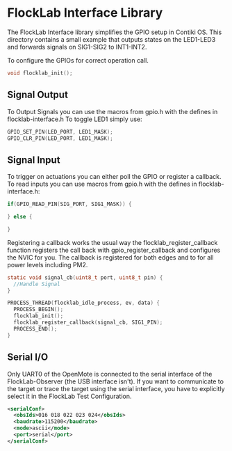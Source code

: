 # FlockLab Interface Library
The FlockLab Interface library simplifies the GPIO setup in Contiki OS. This directory contains a small example that outputs states on the LED1-LED3 and forwards signals on SIG1-SIG2 to INT1-INT2.

To configure the GPIOs for correct operation call.
```C
void flocklab_init();
```

## Signal Output
To Output Signals you can use the macros from gpio.h with the defines in flocklab-interface.h
To toggle LED1 simply use:
```C
GPIO_SET_PIN(LED_PORT, LED1_MASK);
GPIO_CLR_PIN(LED_PORT, LED1_MASK);
```


## Signal Input
To trigger on actuations you can either poll the GPIO or register a callback. To read inputs you can use macros from gpio.h with the defines in flocklab-interface.h:

```C
if(GPIO_READ_PIN(SIG_PORT, SIG1_MASK)) {

} else {

}
```

Registering a callback works the usual way the flocklab\_register\_callback function registers the call back with gpio\_register\_callback and configures the NVIC for you. The callback is registered for both edges and to for all power levels including PM2.

```C
static void signal_cb(uint8_t port, uint8_t pin) {
  //Handle Signal
}

PROCESS_THREAD(flocklab_idle_process, ev, data) {
  PROCESS_BEGIN();
  flocklab_init();
  flocklab_register_callback(signal_cb, SIG1_PIN);
  PROCESS_END();
}
```

## Serial I/O
Only UART0 of the OpenMote is connected to the serial interface of the FlockLab-Observer (the USB interface isn't). If you want to communicate to the target or trace the target using the serial interface, you have to explicitly select it in the FlockLab Test Configuration. 

```XML
<serialConf>
  <obsIds>016 018 022 023 024</obsIds>
  <baudrate>115200</baudrate>
  <mode>ascii</mode>
  <port>serial</port>
</serialConf>
```
